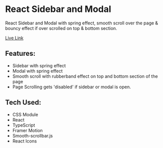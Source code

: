 # React Sidebar and Modal
 
React Sidebar and Modal with spring effect, smooth scroll over the page & bouncy effect if over scrolled on top & bottom section.
 
[Live Link](https://react-modal-and-sidebar.netlify.app/)

## Features: 
- Sidebar with spring effect
- Modal with spring effect
- Smooth scroll with rubberband effect on top and bottom section of the page
- Page Scrolling gets 'disabled' if sidebar or modal is open.

## Tech Used: 
- CSS Module
- React
- TypeScript
- Framer Motion
- Smooth-scrollbar.js
- React Icons
